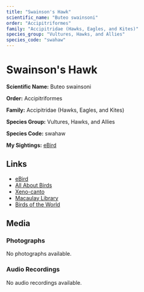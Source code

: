 ```yaml
---
title: "Swainson's Hawk"
scientific_name: "Buteo swainsoni"
order: "Accipitriformes"
family: "Accipitridae (Hawks, Eagles, and Kites)"
species_group: "Vultures, Hawks, and Allies"
species_code: "swahaw"
---
```


# Swainson's Hawk

**Scientific Name:** Buteo swainsoni

**Order:** Accipitriformes

**Family:** Accipitridae (Hawks, Eagles, and Kites)

**Species Group:** Vultures, Hawks, and Allies

**Species Code:** swahaw

**My Sightings:** [eBird](https://ebird.org/lifelist?r=world&time=life&spp=swahaw)

## Links
* [eBird](https://ebird.org/species/swahaw) 
* [All About Birds](https://www.allaboutbirds.org/guide/swahaw) 
* [Xeno-canto](https://www.xeno-canto.org/species/swahaw) 
* [Macaulay Library](https://search.macaulaylibrary.org/catalog?taxonCode=swahaw&sort=rating_rank_desc)
* [Birds of the World](https://birdsoftheworld.org/bow/species/swahaw)

## Media
### Photographs
No photographs available.

### Audio Recordings
No audio recordings available.

